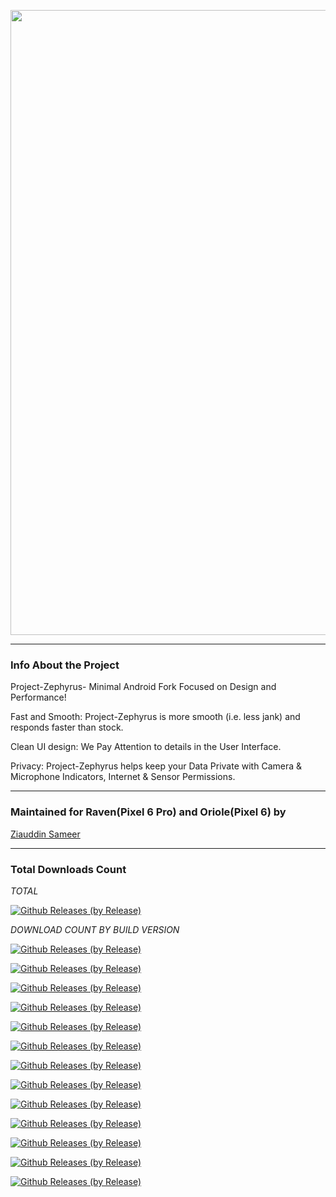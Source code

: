 <p align="center"><img width="1000" src="https://github.com/ziasam/Zephyrus-Raviole/blob/main/banner.png"></p>

---------------------------------------------------------------------------------

### Info About the Project

Project-Zephyrus- Minimal Android Fork Focused on Design and Performance!

Fast and Smooth: Project-Zephyrus is more smooth (i.e. less jank) and responds faster than stock.

Clean UI design: We Pay Attention to details in the User Interface.

Privacy: Project-Zephyrus helps keep your Data Private with Camera & Microphone Indicators, Internet & Sensor Permissions.

---------------------------------------------------------------------------------

### Maintained for Raven(Pixel 6 Pro) and Oriole(Pixel 6) by

[Ziauddin Sameer](https://github.com/ziasam)

---------------------------------------------------------------------------------

### Total Downloads Count

*TOTAL*

[![Github Releases (by Release)](https://img.shields.io/github/downloads/ziasam/Zephyrus-Raviole/total.svg)](https://github.com/ziasam/Zephyrus-Raviole/releases)

*DOWNLOAD COUNT BY BUILD VERSION*

[![Github Releases (by Release)](https://img.shields.io/github/downloads/ziasam/Zephyrus-Raviole/v13.3-Oriole/total.svg)](https://github.com/ziasam/Zephyrus-Raviole/releases)

[![Github Releases (by Release)](https://img.shields.io/github/downloads/ziasam/Zephyrus-Raviole/v13.3-Raven/total.svg)](https://github.com/ziasam/Zephyrus-Raviole/releases)

[![Github Releases (by Release)](https://img.shields.io/github/downloads/ziasam/Zephyrus-Raviole/v13.3-Oriole-Stable/total.svg)](https://github.com/ziasam/Zephyrus-Raviole/releases)

[![Github Releases (by Release)](https://img.shields.io/github/downloads/ziasam/Zephyrus-Raviole/v13.3-Raven-Stable/total.svg)](https://github.com/ziasam/Zephyrus-Raviole/releases)

[![Github Releases (by Release)](https://img.shields.io/github/downloads/ziasam/Zephyrus-Raviole/v13.4-Oriole/total.svg)](https://github.com/ziasam/Zephyrus-Raviole/releases)

[![Github Releases (by Release)](https://img.shields.io/github/downloads/ziasam/Zephyrus-Raviole/v13.4-Oriole-Stable/total.svg)](https://github.com/ziasam/Zephyrus-Raviole/releases)

[![Github Releases (by Release)](https://img.shields.io/github/downloads/ziasam/Zephyrus-Raviole/v13.4-Raven-Stable/total.svg)](https://github.com/ziasam/Zephyrus-Raviole/releases)

[![Github Releases (by Release)](https://img.shields.io/github/downloads/ziasam/Zephyrus-Raviole/v13.5-Oriole-Stable/total.svg)](https://github.com/ziasam/Zephyrus-Raviole/releases)

[![Github Releases (by Release)](https://img.shields.io/github/downloads/ziasam/Zephyrus-Raviole/v13.5-Raven-Stable/total.svg)](https://github.com/ziasam/Zephyrus-Raviole/releases)

[![Github Releases (by Release)](https://img.shields.io/github/downloads/ziasam/Zephyrus-Raviole/v13.6-Oriole-Stable/total.svg)](https://github.com/ziasam/Zephyrus-Raviole/releases)

[![Github Releases (by Release)](https://img.shields.io/github/downloads/ziasam/Zephyrus-Raviole/v13.6-Raven-Stable/total.svg)](https://github.com/ziasam/Zephyrus-Raviole/releases)

[![Github Releases (by Release)](https://img.shields.io/github/downloads/ziasam/Zephyrus-Raviole/v13.6.1-Oriole-Stable/total.svg)](https://github.com/ziasam/Zephyrus-Raviole/releases)

[![Github Releases (by Release)](https://img.shields.io/github/downloads/ziasam/Zephyrus-Raviole/v13.6.1-Raven-Stable/total.svg)](https://github.com/ziasam/Zephyrus-Raviole/releases)
